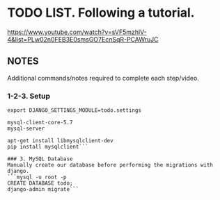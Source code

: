 # TODO LIST. Following a tutorial.

https://www.youtube.com/watch?v=sVF5mzhlV-4&list=PLw02n0FEB3E0smsGO7EcnSqR-PCAWruJC

## NOTES
Additional commands/notes required to complete each step/video.

### 1-2-3. Setup
```export PYTHONPATH=$PYTHONPATH:/vagrant/www
export DJANGO_SETTINGS_MODULE=todo.settings

mysql-client-core-5.7
mysql-server

apt-get install libmysqlclient-dev
pip install mysqlclient```

### 3. MySQL Database
Manually create our database before performing the migrations with django.
```mysql -u root -p
CREATE DATABASE todo;
django-admin migrate```
